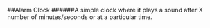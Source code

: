 ##Alarm Clock
######A simple clock where it plays a sound after X number of minutes/seconds or at a particular time.